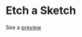 # Etch a Sketch
See a [preview](https://potential-garbage.gitlab.io/the-odin-project/etch-a-sketch/)
